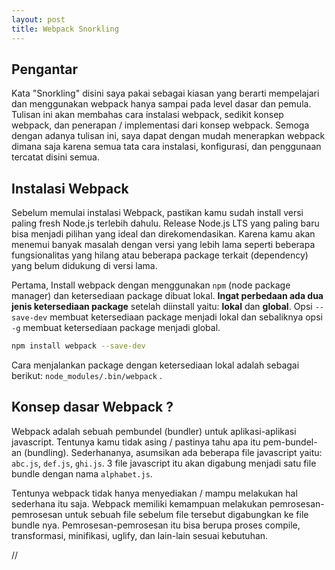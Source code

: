 ```yaml
---
layout: post
title: Webpack Snorkling
---
```


## Pengantar
Kata "Snorkling" disini saya pakai sebagai kiasan yang berarti mempelajari dan menggunakan webpack hanya sampai pada level dasar dan 
pemula. Tulisan ini akan membahas cara instalasi webpack, sedikit konsep webpack, dan penerapan / implementasi dari konsep webpack. Semoga 
dengan adanya tulisan ini, saya dapat dengan mudah menerapkan webpack dimana saja karena semua tata cara instalasi, konfigurasi, dan 
penggunaan tercatat disini semua.

## Instalasi Webpack
Sebelum memulai instalasi Webpack, pastikan kamu sudah install versi paling fresh Node.js terlebih dahulu. Release Node.js LTS yang paling
baru bisa menjadi pilihan yang ideal dan direkomendasikan. Karena kamu akan menemui banyak masalah dengan versi yang lebih lama seperti 
beberapa fungsionalitas yang hilang atau beberapa package terkait (dependency) yang belum didukung di versi lama.

Pertama, Install webpack dengan menggunakan `npm` (node package manager) dan ketersediaan package dibuat lokal. **Ingat perbedaan ada dua 
jenis ketersediaan package** setelah diinstall yaitu: **lokal** dan **global**. Opsi `--save-dev` membuat ketersediaan package menjadi lokal dan 
sebaliknya opsi `-g` membuat ketersediaan package menjadi global. 

```sh
npm install webpack --save-dev
```

Cara menjalankan package dengan ketersediaan lokal adalah sebagai berikut: `node_modules/.bin/webpack` .

## Konsep dasar Webpack ?
Webpack adalah sebuah pembundel (bundler) untuk aplikasi-aplikasi javascript. Tentunya kamu tidak asing / pastinya tahu apa 
itu pem-bundel-an (bundling). Sederhananya, asumsikan ada beberapa file javascript yaitu: `abc.js`, `def.js`, `ghi.js`. 3 file javascript 
itu akan digabung menjadi satu file bundle dengan nama `alphabet.js`. 

Tentunya webpack tidak hanya menyediakan / mampu melakukan hal sederhana itu saja. Webpack memiliki kemampuan melakukan pemrosesan-
pemrosesan untuk sebuah file sebelum file tersebut digabungkan ke file bundle nya. Pemrosesan-pemrosesan itu bisa berupa proses compile, 
transformasi, minifikasi, uglify, dan lain-lain sesuai kebutuhan.

//
